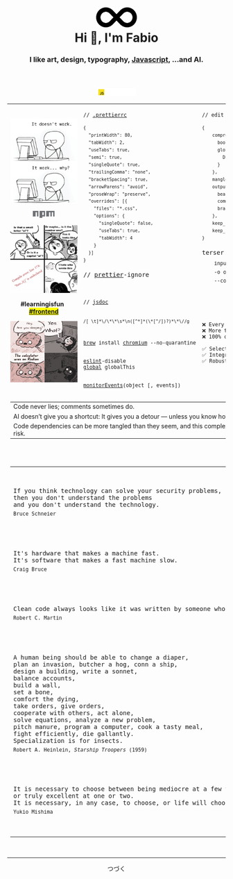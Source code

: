<div align="center">
    <header>
        <h1>
            <img width="94px" height="46px" src="./res/image/devOpsAni.svg"><br>
            Hi 👋, I'm Fabio
        </h1>
        <h3>
            I like art, design, typography, <a href="https://httparchive.org/reports/state-of-javascript" target="_blank">Javascript</a>, ...and AI.
        </h3>
    </header>
    <p>
        <a href="https://developer.mozilla.org/en-US/search?q="><!-- ?q=FabioVergani -->
            <img width="90" alt="MDN" src="./res/image/JavaScript.svg">
        </a>
    </p>
    <table>
        <tr>
            <td valign="top" width="33%" rowspan="3">
                <br />
                <div align="center">
                    <p>
                        <a href="./res/memes/programming/worst-code-ever-run.jpg">
                            <img width="208" height"264" title="So true." src="./res/memes/programming/why.png">
                        </a>
                    </p>
                    <p>
                        <a href="./npm.md">
                            <img width="50px" src="./res/image/npm.svg">
                        </a>
                    </p>
                    <p>
                        <a href="https://jshint.com">
                            <img width="208" src="./res/memes/programming/line178s.png">
                        </a>
                    </p>
		    <p>
        		<b>#learningisfun</b>&ensp;
        		<b><mark><a href="./frontend.md">#frontend</a></mark></b>  	    
		    </p>
		    <img width="208" src="./res/memes/programming/calculatorWasOnRadian.png">
                </div>
            </td>
            <td valign="top" width="32%">
		    <pre><code>// <a href="https://prettier.io/docs/en/configuration.html">.prettierrc</a>
<sup>
{
  "printWidth": 80,
  "tabWidth": 2,
  "useTabs": true,
  "semi": true,
  "singleQuote": true,
  "trailingComma": "none",
  "bracketSpacing": true,
  "arrowParens": "avoid",
  "proseWrap": "preserve",
  "overrides": [{
    "files": "*.css",
    "options": {
      "singleQuote": false,
      "useTabs": true,
      "tabWidth": 4
    }
  }]
}</sup></code></pre>
<pre>
// <a href="https://prettier.io/playground">prettier</a>-ignore
</pre>
            </td>
            <td valign="top" width="34%">
<pre><code>// edit <a href="https://try.terser.org">terser</a> <a href="https://terser.org/docs/api-reference#minify-options-structure">options</a>
<sup>
{
    compress: {
      booleans: false,
      global_defs: {
        DEBUG: true
      }
    },
    mangle: false,
    output: {
      beautify: true,
      comments: true,
      braces: true
    },
    keep_classnames: true,
    keep_fnames: true
}</sup></code></pre>
<pre>
terser<sub>
    input.js
    -o output.js
    --config-file <a href="https://terser.org/docs/api-reference/#minify-options-structure">tc.json</a></sub>
</pre>
            </td>
        </tr>
	<tr>
		<td>
<pre><code>// <a href="https://jsdoc.app">jsdoc</a>
<br>
<sup>/[ \t]*\/\*\*\s*\n([^*]*(\*[^/])?)*\*\//g</sup>
</code></pre>
		</td>
		<td rowspan="2">
<sup>
<pre title="Il vero problema è che testiamo sempre nelle condizioni sbagliate.&#010;&#010;Facciamo prove di carico quando tutto è perfetto, stabile, pulito&#010;ed i pianeti sono allineati... ma nella realtà, le cose vanno male&#010;sempre nel modo più stupido ed imprevedibile possibile.&#010;&#010;C’è una verità che tutti conoscono ma che pochi hanno il coraggio di urlare:&#010;i sistemi critici vengono testati per fallire in modo educato,&#010;non in modo realistico.">
❌ Every functions needs a unit test.
❌ More tests mean fewer bugs.
❌ 100% coverage guarantee quality.<br>
✅ Selective unit testing.
✅ Integration tests.
✅ Robust production monitoring.
</pre>	
</sup>
		</td>
	</tr>
        <tr>
            <td>
<sub><pre>
<a href="https://formulae.brew.sh/cask/chromium">brew</a> install <a href="https://www.chromium.org/chromium-projects/)">chromium</a> --no-quarantine
<br>
<a href="https://eslint.org/demo">eslint</a>-disable
<a href="https://eslint.org/docs/user-guide/configuring/language-options">global</a> globalThis
<br>
<a href="https://developer.chrome.com/blog/quickly-monitor-events-from-the-console-panel-2/">monitorEvents</a>(object [, events])
</pre></sub>
            </td>
        </tr>
	<tr>
		<td align="center" colspan="3">
			<table>
				<tr>
					<td>
						Code never lies; comments sometimes do.
					</td>
				</tr> 
				<tr>
					<td>
						AI doesn’t give you a shortcut: It gives you a detour — unless you know how to guide it.
					</td>
				</tr>
				<tr>
					<td>
						Code dependencies can be more tangled than they seem, and this complexity poses serious security risk.
					</td>
			 	</tr>
			</table>
		</td>
	</tr>
	<tr>
		<td align="center" colspan="3">
<pre>
<table align="center">
<tr>
<td>
<p>
If you think technology can solve your security problems,
then you don't understand the problems
and you don't understand the technology.
<sub>Bruce Schneier</sub>
</p>

<p>
It's hardware that makes a machine fast.
It's software that makes a fast machine slow.
<sub>Craig Bruce</sub>	
</p>

<p>
Clean code always looks like it was written by someone who cares.
<sub>Robert C. Martin</sub>	
</p>

<p>
A human being should be able to change a diaper, 
plan an invasion, butcher a hog, conn a ship,
design a building, write a sonnet,
balance accounts,
build a wall,
set a bone,
comfort the dying,
take orders, give orders,
cooperate with others, act alone,
solve equations, analyze a new problem,
pitch manure, program a computer, cook a tasty meal,
fight efficiently, die gallantly.
Specialization is for insects.
<sub>Robert A. Heinlein, <i>Starship Troopers</i> (1959)</sub>
</p>

<p>
It is necessary to choose between being mediocre at a few things, good at a few, 
or truly excellent at one or two.
It is necessary, in any case, to choose, or life will choose for us anyway.
<sub>Yukio Mishima</sub>
</p>

</td>
</tr>
</table>	
</pre>	
		</td>
	</tr>
    </table>


<p>
つづく
</p>

<!--
![](./image.svg)

    <a href="https://www.linkedin.com/in/fvergani/">
        <img width="72" alt="linkedIn" src="./res/image/linkedIn.svg">
    </a>
-->
